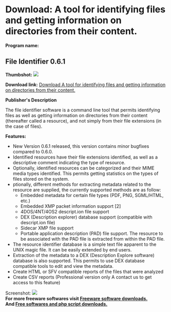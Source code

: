 # Download: A tool for identifying files and getting information on directories from their content.

**Program name:**

## File Identifier 0.6.1

  
**Thumbshot:** ![](http://www.freewarefiles.com/screenshot/nopic.gif)   
  
**Download link:** [Download A tool for identifying files and getting information on directories from their content.](http://freesoftwares.boysofts.com/File-Identifier_program_28498.html)  
  


**Publisher's Description**  
  


The file identifier software is a command line tool that permits identifying files as well as getting information on directories from their content (thereafter called a resource), and not simply from their file extensions (in the case of files). 

**Features:**

  * New Version 0.6.1 released, this version contains minor bugfixes compared to 0.6.0. 
  * Identified resources have their file extensions identified, as well as a descriptive comment indicating the type of resource. 
  * Optionally, identified resources can be categorized and their MIME media types identified. This permits getting statistics on the types of files stored on the system. 
  * ptionally, different methods for extracting metadata related to the resource are supplied, the currently supported methods are as follow: 
    * Embedded metadata for certain file types (PDF, PNG, SGML/HTML, etc.) 
    * Embedded XMP packet information support [2] 
    * 4DOS/4NT/4OS2 descript.ion file support 
    * DEX (Description explorer) database support (compatible with descript.ion file) 
    * Sidecar XMP file support 
    * Portable application description (PAD) file support. The resource to be associated with the PAD file is extracted from within the PAD file. 
  * The resource identifier database is a simple text file apparent to the UNIX magic file. It can be easily extended by end users. 
  * Extraction of the metadata to a DEX (Description Explore software) database is also supported. This permits to use DEX database compatible tools to edit and view the metadata. 
  * Create HTML or SFV compatible reports of the files that were analyzed 
  * Create CSV reports (Professional version only A contact us to get access to this feature) 

  
  
Screenshot: ![](http://www.freewarefiles.com/screenshot/nopic.gif)   
**For more freeware softwares visit [Freeware software downloads.](http://freesoftwares.boysofts.com/)**   
**And [Free softwares and php script downloads.](http://www.boysofts.com/)**
